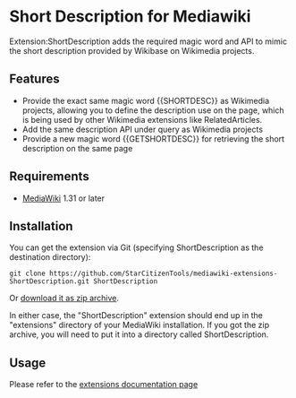 # Short Description for Mediawiki
Extension:ShortDescription adds the required magic word and API to mimic the short description provided by Wikibase on Wikimedia projects.

## Features
* Provide the exact same magic word {{SHORTDESC}} as Wikimedia projects, allowing you to define the description use on the page, which is being used by other Wikimedia extensions like RelatedArticles.
* Add the same description API under query as Wikimedia projects
* Provide a new magic word {{GETSHORTDESC}} for retrieving the short description on the same page 

## Requirements
* [MediaWiki](https://www.mediawiki.org) 1.31 or later

## Installation
You can get the extension via Git (specifying ShortDescription as the destination directory):

    git clone https://github.com/StarCitizenTools/mediawiki-extensions-ShortDescription.git ShortDescription

Or [download it as zip archive](https://github.com/StarCitizenTools/mediawiki-extensions-ShortDescription/archive/master.zip).

In either case, the "ShortDescription" extension should end up in the "extensions" directory 
of your MediaWiki installation. If you got the zip archive, you will need to put it 
into a directory called ShortDescription.

## Usage
Please refer to the [extensions documentation page](https://www.mediawiki.org/wiki/Extension:ShortDescription)